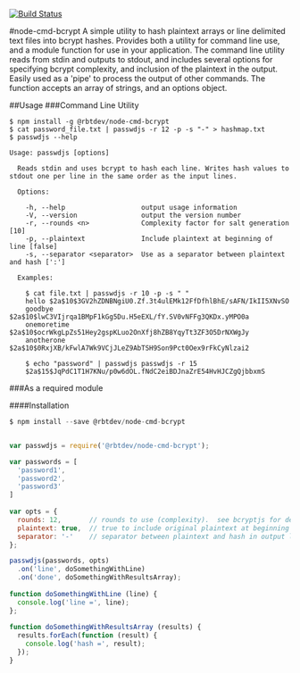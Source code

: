 [![Build Status](https://travis-ci.org/rbtdev/node-cmd-bcrypt.svg?branch=v0.0.9)](https://travis-ci.org/rbtdev/node-cmd-bcrypt)

#node-cmd-bcrypt
A simple utility to hash plaintext arrays or line delimited text files into bcrypt hashes.  Provides both
a utility for command line use, and a module function for use in your application.
The command line utility reads from stdin and outputs to stdout, and includes several options for specifying
bcrypt complexity, and inclusion of the plaintext in the output. Easily used as a 'pipe' to process the 
output of other commands.  The function accepts an array of strings, and an options object.

##Usage
###Command Line Utility
```
$ npm install -g @rbtdev/node-cmd-bcrypt
$ cat password_file.txt | passwdjs -r 12 -p -s "-" > hashmap.txt
$ passwdjs --help

Usage: passwdjs [options]

  Reads stdin and uses bcrypt to hash each line. Writes hash values to stdout one per line in the same order as the input lines.

  Options:

    -h, --help                   output usage information
    -V, --version                output the version number
    -r, --rounds <n>             Complexity factor for salt generation [10]
    -p, --plaintext              Include plaintext at beginning of line [false]
    -s, --separator <separator>  Use as a separator between plaintext and hash [':']

  Examples:

    $ cat file.txt | passwdjs -r 10 -p -s " "
    hello $2a$10$3GV2hZDNBNgiU0.Zf.3t4ulEMk12FfDfhlBhE/sAFN/IkII5XNvSO
    goodbye $2a$10$lwC3VIjrqa1BMpF1kGg5Du.H5eEXL/fY.SV0vNFFg3QKDx.yMPO0a
    onemoretime $2a$10$ocrWkgLpZs51Hey2gspKLuo2OnXfj8hZB8YqyTt3ZF3O5DrNXWgJy
    anotherone $2a$10$0RxjXB/kFwlA7Wk9VCjJLeZ9AbTSH9Son9Pct0Oex9rFkCyNlzai2

    $ echo "password" | passwdjs passwdjs -r 15
    $2a$15$JqPdC1T1H7KNu/p0w6dOL.fNdC2eiBDJnaZrE54HvHJCZgQjbbxmS

```
###As a required module

####Installation
```js
$ npm install --save @rbtdev/node-cmd-bcrypt
```

```js

var passwdjs = require('@rbtdev/node-cmd-bcrypt');

var passwords = [
  'password1',
  'password2',
  'password3'
]
 
var opts = {
  rounds: 12,       // rounds to use (complexity).  see bcryptjs for details. 
  plaintext: true,  // true to include original plaintext at beginning of output line [false]
  separator: '-'    // separator between plaintext and hash in output line [':']
};

passwdjs(passwords, opts)
  .on('line', doSomethingWithLine)
  .on('done', doSomethingWithResultsArray);
  
function doSomethingWithLine (line) {
  console.log('line =', line);
};
  
function doSomethingWithResultsArray (results) {
  results.forEach(function (result) {
    console.log('hash =', result);
  });
}
```
